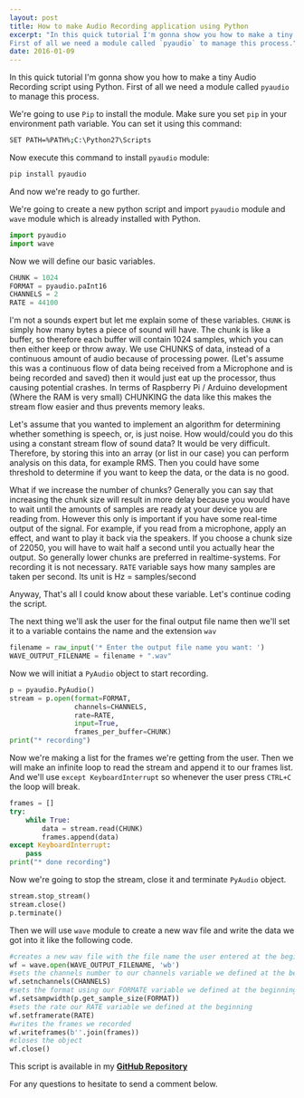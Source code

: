 ```yaml
---
layout: post
title: How to make Audio Recording application using Python
excerpt: "In this quick tutorial I'm gonna show you how to make a tiny Audio Recording script using Python.
First of all we need a module called `pyaudio` to manage this process."
date: 2016-01-09
---
```

In this quick tutorial I'm gonna show you how to make a tiny Audio Recording script using Python.
First of all we need a module called `pyaudio` to manage this process.

We're going to use `Pip` to install the module. Make sure you set `pip` in your environment path variable.
You can set it using this command:
```Bash
SET PATH=%PATH%;C:\Python27\Scripts
```
Now execute this command to install `pyaudio` module:
```Bash
pip install pyaudio
```

And now we're ready to go further.

We're going to create a new python script and import `pyaudio` module and `wave` module which is
already installed with Python.
```Python
import pyaudio
import wave
```
Now we will define our basic variables.
```Python
CHUNK = 1024
FORMAT = pyaudio.paInt16
CHANNELS = 2
RATE = 44100
```
I'm not a sounds expert but let me explain some of these variables.
`CHUNK` is simply how many bytes a piece of sound will have. The chunk is like a buffer, so therefore each buffer will contain 1024 samples, which you can then either keep or throw away. We use CHUNKS of data, instead of a continuous amount of audio because of processing power. (Let's assume this was a continuous flow of data being received from a Microphone and is being recorded and saved) then it would just eat up the processor, thus causing potential crashes. In terms of Raspberry Pi / Arduino development (Where the RAM is very small) CHUNKING the data like this makes the stream flow easier and thus prevents memory leaks.

Let's assume that you wanted to implement an algorithm for determining whether something is speech, or, is just noise. How would/could you do this using a constant stream flow of sound data? It would be very difficult. Therefore, by storing this into an array (or list in our case) you can perform analysis on this data, for example RMS. Then you could have some threshold to determine if you want to keep the data, or the data is no good.

What if we increase the number of chunks? Generally you can say that increasing the chunk size will result in more delay because you would have to wait until the amounts of samples are ready at your device you are reading from. However this only is important if you have some real-time output of the signal. For example, if you read from a microphone, apply an effect, and want to play it back via the speakers. If you choose a chunk size of 22050, you will have to wait half a second until you actually hear the output. So generally lower chunks are preferred in realtime-systems. For recording it is not necessary.
`RATE` variable says how many samples are taken per second. Its unit is Hz = samples/second


Anyway, That's all I could know about these variable. Let's continue coding the script.

The next thing we'll ask the user for the final output file name then we'll set it to a variable
contains the name and the extension `wav`
```Python
filename = raw_input('* Enter the output file name you want: ')
WAVE_OUTPUT_FILENAME = filename + ".wav"
```
Now we will initiat a `PyAudio` object to start recording.
```Python
p = pyaudio.PyAudio()
stream = p.open(format=FORMAT,
                channels=CHANNELS,
                rate=RATE,
                input=True,
                frames_per_buffer=CHUNK)
print("* recording")
```
Now we're making a list for the frames we're getting from the user. Then we will make an infinite loop to read the stream and append it to our frames list.
And we'll use `except KeyboardInterrupt` so whenever the user press `CTRL+C` the loop will break.
```Python
frames = []
try:
    while True:
        data = stream.read(CHUNK)
        frames.append(data)
except KeyboardInterrupt:
    pass
print("* done recording")
```
Now we're going to stop the stream, close it and terminate `PyAudio` object.
```Python
stream.stop_stream()
stream.close()
p.terminate()
```
Then we will use `wave` module to create a new wav file and write the data we got into it like the following code.
```Python
#creates a new wav file with the file name the user entered at the beginning
wf = wave.open(WAVE_OUTPUT_FILENAME, 'wb')
#sets the channels number to our channels variable we defined at the beginning
wf.setnchannels(CHANNELS)
#sets the format using our FORMATE variable we defined at the beginning
wf.setsampwidth(p.get_sample_size(FORMAT))
#sets the rate our RATE variable we defined at the beginning
wf.setframerate(RATE)
#writes the frames we recorded
wf.writeframes(b''.join(frames))
#closes the object
wf.close()
```

This script is available in my [__GitHub Repository__](https://github.com/lilessam/PyRecorder)

For any questions to hesitate to send a comment below.
